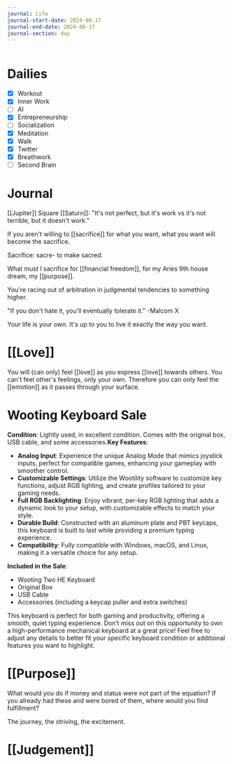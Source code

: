 ```yaml
---
journal: Life
journal-start-date: 2024-08-17
journal-end-date: 2024-08-17
journal-section: day
---
```


```calendar-nav
```

# Dailies

- [x] Workout
- [x] Inner Work
- [ ] AI
- [x] Entrepreneurship
- [ ] Socialization
- [x] Meditation
- [x] Walk
- [x] Twitter
- [x] Breathwork
- [ ] Second Brain

# Journal

[[Jupiter]] Square [[Saturn]]: "It's not perfect, but it's work vs it's not terrible, but it doesn't work."

If you aren't willing to [[sacrifice]] for what you want, what you want will become the sacrifice.

Sacrifice: sacre- to make sacred.

What must I sacrifice for [[financial freedom]], for my Aries 9th house dream, my [[purpose]]. 

You're racing out of arbitration in judgmental tendencies to something higher.

"If you don't hate it, you'll eventually tolerate it." -Malcom X

Your life is your own. It's up to you to live it exactly the way you want.

# [[Love]]
You will (can only) feel [[love]] as you express [[love]] towards others. You can't feel other's feelings, only your own. Therefore you can only feel the [[emotion]] as it passes through your surface. 

# Wooting Keyboard Sale

**Condition**: Lightly used, in excellent condition. Comes with the original box, USB cable, and some accessories.**Key Features**:

- **Analog Input**: Experience the unique Analog Mode that mimics joystick inputs, perfect for compatible games, enhancing your gameplay with smoother control.
- **Customizable Settings**: Utilize the Wootility software to customize key functions, adjust RGB lighting, and create profiles tailored to your gaming needs.
- **Full RGB Backlighting**: Enjoy vibrant, per-key RGB lighting that adds a dynamic look to your setup, with customizable effects to match your style.
- **Durable Build**: Constructed with an aluminum plate and PBT keycaps, this keyboard is built to last while providing a premium typing experience.
- **Compatibility**: Fully compatible with Windows, macOS, and Linux, making it a versatile choice for any setup.

**Included in the Sale**:

- Wooting Two HE Keyboard
- Original Box
- USB Cable
- Accessories (including a keycap puller and extra switches)

This keyboard is perfect for both gaming and productivity, offering a smooth, quiet typing experience. Don’t miss out on this opportunity to own a high-performance mechanical keyboard at a great price! Feel free to adjust any details to better fit your specific keyboard condition or additional features you want to highlight.

# [[Purpose]]
What would you do if money and status were not part of the equation? If you already had these and were bored of them, where would you find fulfillment?

The journey, the striving, the excitement.

# [[Judgement]]



